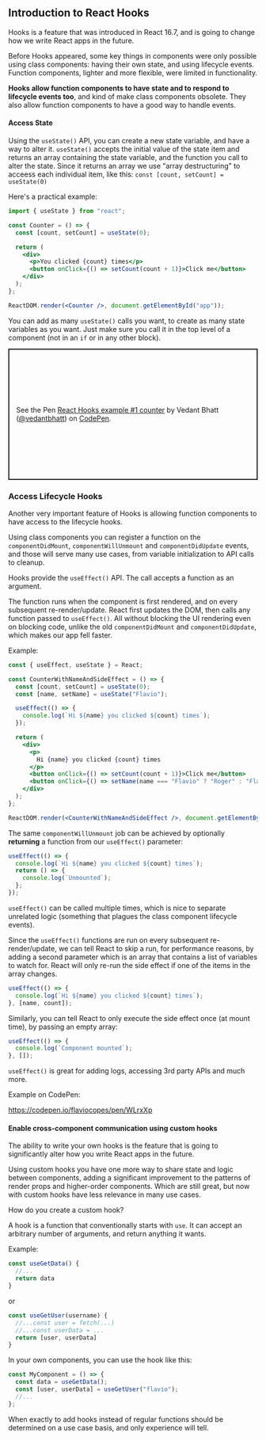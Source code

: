 ## Introduction to React Hooks

Hooks is a feature that was introduced in React 16.7, and is going to change how we write React apps in the future.

Before Hooks appeared, some key things in components were only possible using class components: having their own state, and using lifecycle events. Function components, lighter and more flexible, were limited in functionality.

**Hooks allow function components to have state and to respond to lifecycle events too**, and kind of make class components obsolete. They also allow function components to have a good way to handle events.

#### Access State

Using the `useState()` API, you can create a new state variable, and have a way to alter it. `useState()` accepts the initial value of the state item and returns an array containing the state variable, and the function you call to alter the state. Since it returns an array we use "array destructuring" to acceess each individual item, like this:
`const [count, setCount] = useState(0)`

Here's a practical example:

```jsx
import { useState } from "react";

const Counter = () => {
  const [count, setCount] = useState(0);

  return (
    <div>
      <p>You clicked {count} times</p>
      <button onClick={() => setCount(count + 1)}>Click me</button>
    </div>
  );
};

ReactDOM.render(<Counter />, document.getElementById("app"));
```

You can add as many `useState()` calls you want, to create as many state variables as you want. Just make sure you call it in the top level of a component (not in an `if` or in any other block).

<p class="codepen" data-height="265" data-theme-id="dark" data-default-tab="js,result" data-user="vedantbhatt" data-slug-hash="XWjmKBR" style="height: 265px; box-sizing: border-box; display: flex; align-items: center; justify-content: center; border: 2px solid; margin: 1em 0; padding: 1em;" data-pen-title="React Hooks example #1 counter">
  <span>See the Pen <a href="https://codepen.io/vedantbhatt/pen/XWjmKBR">
  React Hooks example #1 counter</a> by Vedant Bhatt (<a href="https://codepen.io/vedantbhatt">@vedantbhatt</a>)
  on <a href="https://codepen.io">CodePen</a>.</span>
</p>
<script async src="https://cpwebassets.codepen.io/assets/embed/ei.js"></script>

### Access Lifecycle Hooks

Another very important feature of Hooks is allowing function components to have access to the lifecycle hooks.

Using class components you can register a function on the `componentDidMount`, `componentWillUnmount` and `componentDidUpdate` events, and those will serve many use cases, from variable initialization to API calls to cleanup.

Hooks provide the `useEffect()` API. The call accepts a function as an argument.

The function runs when the component is first rendered, and on every subsequent re-render/update. React first updates the DOM, then calls any function passed to `useEffect()`. All without blocking the UI rendering even on blocking code, unlike the old `componentDidMount` and `componentDidUpdate`, which makes our app fell faster.

Example:

```jsx
const { useEffect, useState } = React;

const CounterWithNameAndSideEffect = () => {
  const [count, setCount] = useState(0);
  const [name, setName] = useState("Flavio");

  useEffect(() => {
    console.log(`Hi ${name} you clicked ${count} times`);
  });

  return (
    <div>
      <p>
        Hi {name} you clicked {count} times
      </p>
      <button onClick={() => setCount(count + 1)}>Click me</button>
      <button onClick={() => setName(name === "Flavio" ? "Roger" : "Flavio")}>Change name</button>
    </div>
  );
};

ReactDOM.render(<CounterWithNameAndSideEffect />, document.getElementById("app"));
```

The same `componentWillUnmount` job can be achieved by optionally **returning** a function from our `useEffect()` parameter:

```jsx
useEffect(() => {
  console.log(`Hi ${name} you clicked ${count} times`);
  return () => {
    console.log(`Unmounted`);
  };
});
```

`useEffect()` can be called multiple times, which is nice to separate unrelated logic (something that plagues the class component lifecycle events).

Since the `useEffect()` functions are run on every subsequent re-render/update, we can tell React to skip a run, for performance reasons, by adding a second parameter which is an array that contains a list of variables to watch for. React will only re-run the side effect if one of the items in the array changes.

```jsx
useEffect(() => {
  console.log(`Hi ${name} you clicked ${count} times`);
}, [name, count]);
```

Similarly, you can tell React to only execute the side effect once (at mount time), by passing an empty array:

```jsx
useEffect(() => {
  console.log(`Component mounted`);
}, []);
```

`useEffect()` is great for adding logs, accessing 3rd party APIs and much more.

Example on CodePen:

https://codepen.io/flaviocopes/pen/WLrxXp

#### Enable cross-component communication using custom hooks

The ability to write your own hooks is the feature that is going to significantly alter how you write React apps in the future.

Using custom hooks you have one more way to share state and logic between components, adding a significant improvement to the patterns of render props and higher-order components. Which are still great, but now with custom hooks have less relevance in many use cases.

How do you create a custom hook?

A hook is a function that conventionally starts with `use`. It can accept an arbitrary number of arguments, and return anything it wants.

Example:

```jsx
const useGetData() {
  //...
  return data
}
```

or

```jsx
const useGetUser(username) {
  //...const user = fetch(...)
  //...const userData = ...
  return [user, userData]
}
```

In your own components, you can use the hook like this:

```jsx
const MyComponent = () => {
  const data = useGetData();
  const [user, userData] = useGetUser("flavio");
  //...
};
```

When exactly to add hooks instead of regular functions should be determined on a use case basis, and only experience will tell.

